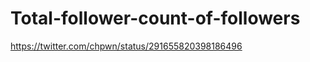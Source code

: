 Total-follower-count-of-followers
=================================

https://twitter.com/chpwn/status/291655820398186496